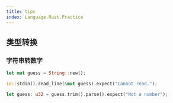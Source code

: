 ```yaml
---
title: tips
index: Language.Rust.Practice
---
```


## 类型转换

### 字符串转数字

``` rs
let mut guess = String::new();

io::stdin().read_line(&mut guess).expect("Cannot read.");

let guess: u32 = guess.trim().parse().expect("Not a number");
```
